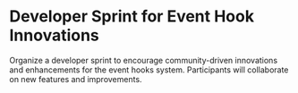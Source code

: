 # Developer Sprint for Event Hook Innovations
Organize a developer sprint to encourage community-driven innovations and enhancements for the event hooks system. Participants will collaborate on new features and improvements.